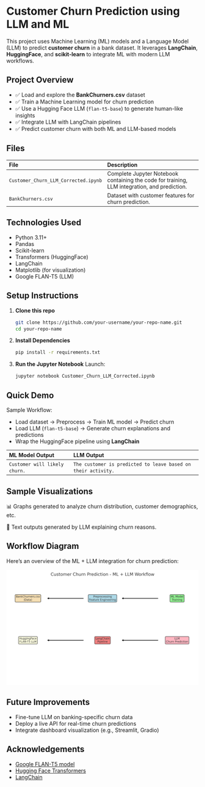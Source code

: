
# Customer Churn Prediction using LLM and ML

This project uses Machine Learning (ML) models and a Language Model (LLM) to predict **customer churn** in a bank dataset. It leverages **LangChain**, **HuggingFace**, and **scikit-learn** to integrate ML with modern LLM workflows.

## Project Overview

- ✅ Load and explore the **BankChurners.csv** dataset
- ✅ Train a Machine Learning model for churn prediction
- ✅ Use a Hugging Face LLM (`flan-t5-base`) to generate human-like insights
- ✅ Integrate LLM with LangChain pipelines
- ✅ Predict customer churn with both ML and LLM-based models

## Files

| File | Description |
|:-----|:------------|
| `Customer_Churn_LLM_Corrected.ipynb` | Complete Jupyter Notebook containing the code for training, LLM integration, and prediction. |
| `BankChurners.csv` | Dataset with customer features for churn prediction. |

## Technologies Used

- Python 3.11+
- Pandas
- Scikit-learn
- Transformers (HuggingFace)
- LangChain
- Matplotlib (for visualization)
- Google FLAN-T5 (LLM)

## Setup Instructions

1. **Clone this repo**
   ```bash
   git clone https://github.com/your-username/your-repo-name.git
   cd your-repo-name
   ```

2. **Install Dependencies**
   ```bash
   pip install -r requirements.txt
   ```

3. **Run the Jupyter Notebook**
   Launch:
   ```bash
   jupyter notebook Customer_Churn_LLM_Corrected.ipynb
   ```

## Quick Demo

Sample Workflow:
- Load dataset → Preprocess → Train ML model → Predict churn
- Load LLM (`flan-t5-base`) → Generate churn explanations and predictions
- Wrap the HuggingFace pipeline using **LangChain**

| ML Model Output | LLM Output |
|:---|:---|
| `Customer will likely churn.` | `The customer is predicted to leave based on their activity.` |

## Sample Visualizations

📊 Graphs generated to analyze churn distribution, customer demographics, etc.

🤖 Text outputs generated by LLM explaining churn reasons.

## Workflow Diagram

Here’s an overview of the ML + LLM integration for churn prediction:

![Workflow](workflow.png)

## Future Improvements

- Fine-tune LLM on banking-specific churn data
- Deploy a live API for real-time churn predictions
- Integrate dashboard visualization (e.g., Streamlit, Gradio)

## Acknowledgements

- [Google FLAN-T5 model](https://huggingface.co/google/flan-t5-base)
- [Hugging Face Transformers](https://huggingface.co/docs/transformers/index)
- [LangChain](https://python.langchain.com/)
